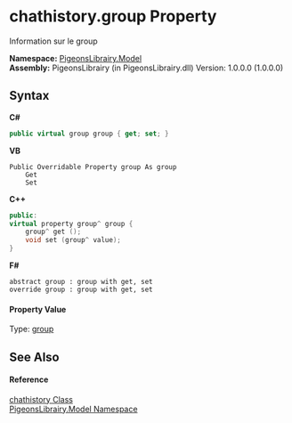 # chathistory.group Property 
 

Information sur le group

**Namespace:**&nbsp;<a href="740f9e4a-e251-715e-60bf-e906871d97b4">PigeonsLibrairy.Model</a><br />**Assembly:**&nbsp;PigeonsLibrairy (in PigeonsLibrairy.dll) Version: 1.0.0.0 (1.0.0.0)

## Syntax

**C#**<br />
``` C#
public virtual group group { get; set; }
```

**VB**<br />
``` VB
Public Overridable Property group As group
	Get
	Set
```

**C++**<br />
``` C++
public:
virtual property group^ group {
	group^ get ();
	void set (group^ value);
}
```

**F#**<br />
``` F#
abstract group : group with get, set
override group : group with get, set
```


#### Property Value
Type: <a href="30daa006-0f38-7d8e-5d44-43f8187b044c">group</a>

## See Also


#### Reference
<a href="f6e3b8f2-5289-041c-bfed-7d1e9141308b">chathistory Class</a><br /><a href="740f9e4a-e251-715e-60bf-e906871d97b4">PigeonsLibrairy.Model Namespace</a><br />